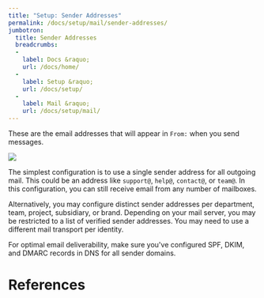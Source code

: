 ```yaml
---
title: "Setup: Sender Addresses"
permalink: /docs/setup/mail/sender-addresses/
jumbotron:
  title: Sender Addresses
  breadcrumbs:
  - 
    label: Docs &raquo;
    url: /docs/home/
  - 
    label: Setup &raquo;
    url: /docs/setup/
  - 
    label: Mail &raquo;
    url: /docs/setup/mail/
---
```


These are the email addresses that will appear in `From:` when you send messages.

<div class="cerb-screenshot">
<img src="/assets/images/docs/setup/sender_addresses.png" class="screenshot">
</div>

The simplest configuration is to use a single sender address for all outgoing mail. This could be an address like `support@`, `help@`, `contact@`, or `team@`. In this configuration, you can still receive email from any number of mailboxes.

Alternatively, you may configure distinct sender addresses per department, team, project, subsidiary, or brand. Depending on your mail server, you may be restricted to a list of verified sender addresses. You may need to use a different mail transport per identity.

For optimal email deliverability, make sure you've configured SPF, DKIM, and DMARC records in DNS for all sender domains.

# References

[^rbl-check]: <http://www.anti-abuse.org/multi-rbl-check/>

[^signatures]: <https://en.wikipedia.org/wiki/Signature_block>
